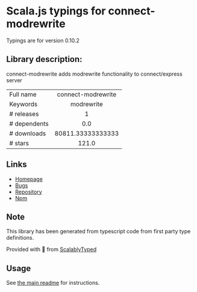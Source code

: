 
# Scala.js typings for connect-modrewrite

Typings are for version 0.10.2

## Library description:
connect-modrewrite adds modrewrite functionality to connect/express server

|                    |                 |
| ------------------ | :-------------: |
| Full name          | connect-modrewrite |
| Keywords           | modrewrite |
| # releases         | 1 |
| # dependents       | 0.0 |
| # downloads        | 80811.33333333333 |
| # stars            | 121.0 |

## Links
- [Homepage](https://github.com/tinganho/connect-modrewrite#readme)
- [Bugs](https://github.com/tinganho/connect-modrewrite/issues)
- [Repository](https://github.com/tinganho/connect-modrewrite)
- [Npm](https://www.npmjs.com/package/connect-modrewrite)
    


## Note
This library has been generated from typescript code from first party type definitions.

Provided with :purple_heart: from [ScalablyTyped](https://github.com/oyvindberg/ScalablyTyped)

## Usage
See [the main readme](../../readme.md) for instructions.



